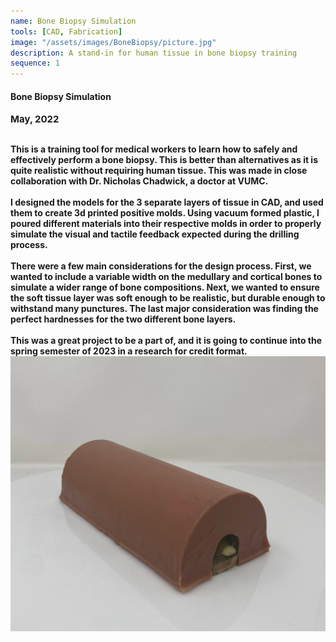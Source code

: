 ```yaml
---
name: Bone Biopsy Simulation
tools: [CAD, Fabrication]
image: "/assets/images/BoneBiopsy/picture.jpg"
description: A stand-in for human tissue in bone biopsy training
sequence: 1
---
```

#### <b>Bone Biopsy Simulation<b>
<p style="font-size:15px; padding: 0 0 1em 0;">May, 2022</p>
This is a training tool for medical workers to learn how to safely and effectively perform a bone biopsy. This is better than alternatives as it is quite realistic without requiring human tissue. This was made in close collaboration with Dr. Nicholas Chadwick, a doctor at VUMC.
<br> <br>
I designed the models for the 3 separate layers of tissue in CAD, and used them to create 3d printed positive molds. Using vacuum formed plastic, I poured different materials into their respective molds in order to properly simulate the visual and tactile feedback expected during the drilling process. 
<br> <br>
There were a few main considerations for the design process. First, we wanted to include a variable width on the medullary and cortical bones to simulate a wider range of bone compositions. Next, we wanted to ensure the soft tissue layer was soft enough to be realistic, but durable enough to withstand many punctures. The last major consideration was finding the perfect hardnesses for the two different bone layers.
<br> <br>
This was a great project to be a part of, and it is going to continue into the spring semester of 2023 in a research for credit format.
<img src="/assets/images/BoneBiopsy/bonebiopsyreal.jpg" alt="Picture of the completed model">